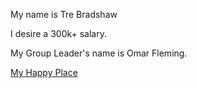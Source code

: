 My name is Tre Bradshaw 

I desire a 300k+ salary. 

My Group Leader's name is Omar Fleming.

[My Happy Place](https://github.com/tre-6radshaw/class7/blob/main/Homework/Week3/HWdeliverables/myhappyplace.jpg?raw=true)


